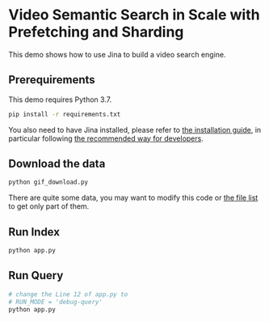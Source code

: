 # Video Semantic Search in Scale with Prefetching and Sharding 

This demo shows how to use Jina to build a video search engine.

## Prerequirements

This demo requires Python 3.7.

```bash
pip install -r requirements.txt
```

You also need to have Jina installed, please refer to [the installation guide](https://github.com/jina-ai/jina#getting-started), in particular following [the recommended way for developers](https://github.com/jina-ai/jina#dev-mode-install-from-your-local-folkclone).

## Download the data

```bash
python gif_download.py
```

There are quite some data, you may want to modify this code or [the file list](data/tgif-v1.0.tsv) to get only part of them.


## Run Index

```bash
python app.py
```

## Run Query

```bash
# change the Line 12 of app.py to 
# RUN_MODE = 'debug-query'
python app.py
```
